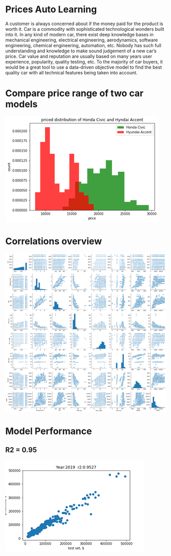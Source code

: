 # Prices Auto Learning
A customer is always concerned about if the money paid for the product is worth it. Car is a commodity with sophisticated technological wonders built into it. In any kind of modern car, there exist deep knowledge bases in mechanical engineering, electrical engineering, aerodynamics, software engineering, chemical engineering, automation, etc. 
Nobody has such full understanding and knowledge to make sound judgement of a new car’s price. Car value and reputation are usually based on many years user experience, popularity, quality testing, etc. 
To the majority of car buyers, it would be a great tool to use a data-driven objective model to find the best quality car with all technical features being taken into account. 

# Compare price range of two car models
![price comparison](https://github.com/datajiang/SpringBoard/blob/master/Capstone%20Project%201/civic-accent.png)

# Correlations overview
![pair plot](https://github.com/datajiang/SpringBoard/blob/master/Capstone%20Project%201/correlation.png)

# Model Performance
## R2 = 0.95
![2019 predictin](https://github.com/datajiang/SpringBoard/blob/master/Capstone%20Project%201/Year2019.png)



